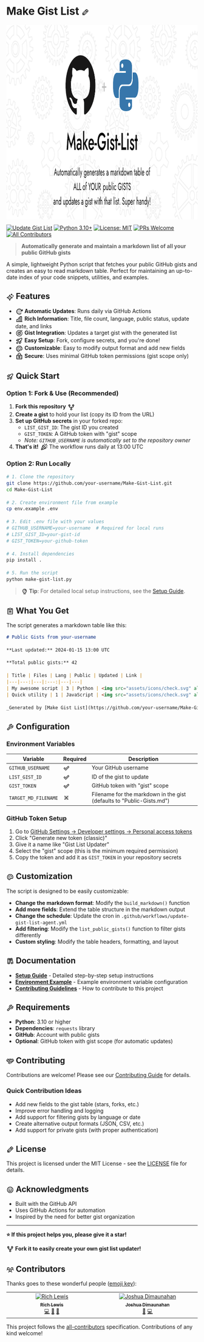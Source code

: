 # Make Gist List <img src="assets/icons/file-text.svg" alt="Documentation" width="20" height="20" style="vertical-align: middle;">

<img src="assets/Make-Gist-List-readme-header.png" alt="Make-Gist-List-README-heading" width="1024" height="512" style="vertical-align: middle;">

[![Update Gist List](https://github.com/RichLewis007/Make-Gist-List/actions/workflows/update-gist-list-agent.yml/badge.svg)](https://github.com/RichLewis007/Make-Gist-List/actions/workflows/update-gist-list-agent.yml)
[![Python 3.10+](https://img.shields.io/badge/python-3.10+-blue.svg)](https://www.python.org/downloads/)
[![License: MIT](https://img.shields.io/badge/License-MIT-yellow.svg)](https://opensource.org/licenses/MIT)
[![PRs Welcome](https://img.shields.io/badge/PRs-welcome-brightgreen.svg)](http://makeapullrequest.com) <!-- ALL-CONTRIBUTORS-BADGE:START - Do not remove or modify this section -->
[![All Contributors](https://img.shields.io/badge/all_contributors-2-orange.svg?style=flat-square)](#contributors-)
<!-- ALL-CONTRIBUTORS-BADGE:END -->

> **Automatically generate and maintain a markdown list of all your public GitHub gists**

A simple, lightweight Python script that fetches your public GitHub gists and creates an easy to read markdown table. Perfect for maintaining an up-to-date index of your code snippets, utilities, and examples.

## <img src="assets/icons/sparkle.svg" alt="Features" width="20" height="20" style="vertical-align: middle;"> Features

- <img src="assets/icons/arrows-clockwise.svg" alt="Updates" width="20" height="20" style="vertical-align: middle;"> **Automatic Updates**: Runs daily via GitHub Actions
- <img src="assets/icons/chart-bar.svg" alt="Data" width="20" height="20" style="vertical-align: middle;"> **Rich Information**: Title, file count, language, public status, update date, and links
- <img src="assets/icons/target.svg" alt="Integration" width="20" height="20" style="vertical-align: middle;"> **Gist Integration**: Updates a target gist with the generated list
- <img src="assets/icons/rocket.svg" alt="Setup" width="20" height="20" style="vertical-align: middle;"> **Easy Setup**: Fork, configure secrets, and you're done!
- <img src="assets/icons/palette.svg" alt="Customization" width="20" height="20" style="vertical-align: middle;"> **Customizable**: Easy to modify output format and add new fields
- <img src="assets/icons/lock.svg" alt="Security" width="20" height="20" style="vertical-align: middle;"> **Secure**: Uses minimal GitHub token permissions (gist scope only)

## <img src="assets/icons/rocket.svg" alt="Quick Start" width="20" height="20" style="vertical-align: middle;"> Quick Start

### Option 1: Fork & Use (Recommended)

1. **Fork this repository** <img src="assets/icons/arrow-up.svg" alt="Fork" width="20" height="20" style="vertical-align: middle;">
2. **Create a gist** to hold your list (copy its ID from the URL)
3. **Set up GitHub secrets** in your forked repo:
   - `LIST_GIST_ID`: The gist ID you created
   - `GIST_TOKEN`: A GitHub token with "gist" scope
   - *Note: `GITHUB_USERNAME` is automatically set to the repository owner*
4. **That's it!** <img src="assets/icons/party-popper.svg" alt="Success" width="20" height="20" style="vertical-align: middle;"> The workflow runs daily at 13:00 UTC

### Option 2: Run Locally

```bash
# 1. Clone the repository
git clone https://github.com/your-username/Make-Gist-List.git
cd Make-Gist-List

# 2. Create environment file from example
cp env.example .env

# 3. Edit .env file with your values
# GITHUB_USERNAME=your-username  # Required for local runs
# LIST_GIST_ID=your-gist-id      
# GIST_TOKEN=your-github-token   

# 4. Install dependencies
pip install .

# 5. Run the script
python make-gist-list.py
```

> <img src="assets/icons/lightbulb.svg" alt="Tip" width="16" height="16" style="vertical-align: middle;"> **Tip**: For detailed local setup instructions, see the [Setup Guide](SETUP.md#local-command-line-usage).

## <img src="assets/icons/clipboard-text.svg" alt="Output" width="20" height="20" style="vertical-align: middle;"> What You Get

The script generates a markdown table like this:

```markdown
# Public Gists from your-username

**Last updated:** 2024-01-15 13:00 UTC

**Total public gists:** 42

| Title | Files | Lang | Public | Updated | Link |
|---|---:|---|:---:|---|---|
| My awesome script | 3 | Python | <img src="assets/icons/check.svg" alt="Public" width="16" height="16" style="vertical-align: middle;"> | 2024-01-15 12:30 UTC | [open](https://gist.github.com/...) |
| Quick utility | 1 | JavaScript | <img src="assets/icons/check.svg" alt="Public" width="16" height="16" style="vertical-align: middle;"> | 2024-01-14 15:20 UTC | [open](https://gist.github.com/...) |

_Generated by [Make Gist List](https://github.com/your-username/Make-Gist-List)._
```

## <img src="assets/icons/wrench.svg" alt="Configuration" width="20" height="20" style="vertical-align: middle;"> Configuration

### Environment Variables

| Variable | Required | Description |
|----------|----------|-------------|
| `GITHUB_USERNAME` | <img src="assets/icons/check.svg" alt="Required" width="16" height="16" style="vertical-align: middle;"> | Your GitHub username |
| `LIST_GIST_ID` | <img src="assets/icons/check.svg" alt="Required" width="16" height="16" style="vertical-align: middle;"> | ID of the gist to update |
| `GIST_TOKEN` | <img src="assets/icons/check.svg" alt="Required" width="16" height="16" style="vertical-align: middle;"> | GitHub token with "gist" scope |
| `TARGET_MD_FILENAME` | <img src="assets/icons/x.svg" alt="Optional" width="16" height="16" style="vertical-align: middle;"> | Filename for the markdown in the gist (defaults to "Public-Gists.md") |

### GitHub Token Setup

1. Go to [GitHub Settings → Developer settings → Personal access tokens](https://github.com/settings/tokens)
2. Click "Generate new token (classic)"
3. Give it a name like "Gist List Updater"
4. Select the "gist" scope (this is the minimum required permission)
5. Copy the token and add it as `GIST_TOKEN` in your repository secrets

## <img src="assets/icons/palette.svg" alt="Customization" width="20" height="20" style="vertical-align: middle;"> Customization

The script is designed to be easily customizable:

- **Change the markdown format**: Modify the `build_markdown()` function
- **Add more fields**: Extend the table structure in the markdown output
- **Change the schedule**: Update the cron in `.github/workflows/update-gist-list-agent.yml`
- **Add filtering**: Modify the `list_public_gists()` function to filter gists differently
- **Custom styling**: Modify the table headers, formatting, and layout

## <img src="assets/icons/books.svg" alt="Documentation" width="20" height="20" style="vertical-align: middle;"> Documentation

- **[Setup Guide](SETUP.md)** - Detailed step-by-step setup instructions
- **[Environment Example](env.example)** - Example environment variable configuration
- **[Contributing Guidelines](CONTRIBUTING.md)** - How to contribute to this project

## <img src="assets/icons/wrench.svg" alt="Requirements" width="20" height="20" style="vertical-align: middle;"> Requirements

- **Python**: 3.10 or higher
- **Dependencies**: `requests` library
- **GitHub**: Account with public gists
- **Optional**: GitHub token with gist scope (for automatic updates)

## <img src="assets/icons/handshake.svg" alt="Contributing" width="20" height="20" style="vertical-align: middle;"> Contributing

Contributions are welcome! Please see our [Contributing Guide](CONTRIBUTING.md) for details.

### Quick Contribution Ideas

- Add new fields to the gist table (stars, forks, etc.)
- Improve error handling and logging
- Add support for filtering gists by language or date
- Create alternative output formats (JSON, CSV, etc.)
- Add support for private gists (with proper authentication)

## <img src="assets/icons/file-text.svg" alt="License" width="20" height="20" style="vertical-align: middle;"> License

This project is licensed under the MIT License - see the [LICENSE](LICENSE) file for details.

## <img src="assets/icons/hands-praying.svg" alt="Acknowledgments" width="20" height="20" style="vertical-align: middle;"> Acknowledgments

- Built with the GitHub API
- Uses GitHub Actions for automation
- Inspired by the need for better gist organization

---

**⭐ If this project helps you, please give it a star!**

**<img src="assets/icons/arrow-up.svg" alt="Fork" width="20" height="20" style="vertical-align: middle;"> Fork it to easily create your own gist list updater!**

## <img src="assets/icons/users.svg" alt="Contributors" width="20" height="20" style="vertical-align: middle;"> Contributors

Thanks goes to these wonderful people ([emoji key](docs/emoji-key.md)):

<!-- ALL-CONTRIBUTORS-LIST:START - Do not remove or modify this section -->
<!-- prettier-ignore-start -->
<!-- markdownlint-disable -->
<table>
  <tbody>
    <tr>
      <td align="center" valign="top" width="14.28%"><a href="https://github.com/RichLewis007"><img src="https://avatars.githubusercontent.com/u/1149213?v=4?s=100" width="100px;" alt="Rich Lewis"/><br /><sub><b>Rich Lewis</b></sub></a><br /><a href="https://github.com/RichLewis007/Make-Gist-List/commits?author=RichLewis007" title="Code">💻</a> <a href="#ideas-RichLewis007" title="Ideas, Planning, & Feedback">🤔</a> <a href="#maintenance-RichLewis007" title="Maintenance">🚧</a></td>
      <td align="center" valign="top" width="14.28%"><a href="https://dima-portfolio.vercel.app"><img src="https://avatars.githubusercontent.com/u/170177550?v=4?s=100" width="100px;" alt="Joshua Dimaunahan"/><br /><sub><b>Joshua Dimaunahan</b></sub></a><br /><a href="#ideas-MindfulLearner" title="Ideas, Planning, & Feedback">🤔</a> <a href="https://github.com/RichLewis007/Make-Gist-List/commits?author=MindfulLearner" title="Code">💻</a></td>
    </tr>
  </tbody>
</table>

<!-- markdownlint-restore -->
<!-- prettier-ignore-end -->

<!-- ALL-CONTRIBUTORS-LIST:END -->

This project follows the [all-contributors](https://github.com/all-contributors/all-contributors) specification. Contributions of any kind welcome!

